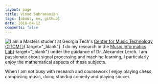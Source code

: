 ```yaml
---
layout: page
title: Vinod Subramanian
tags: [about, me, github]
date: 2018-04-12
comments: false
---
```


<img style="float: left;" src="../{{ site.authorphoto }}" class="img-circle2 animated FadeIn">


I am a Masters student at Georgia Tech's [Center for Music Technology (GTCMT)](http://www.gtcmt.gatech.edu){:target="_blank"}. I do my research in the [Music Informatics Lab](http://www.musicinformatics.gatech.edu){:target="_blank"} under the guidance of Dr. Alexander Lerch. I am passionate about signal processing and machine learning, I particularly enjoy the mathematical aspects of these subjects. 

When I am not busy with research and coursework I enjoy playing chess, composing music, doing standup comedy and playing soccer.